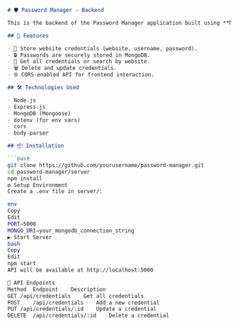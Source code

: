 ```markdown
# 🛡️ Password Manager - Backend

This is the backend of the Password Manager application built using **Node.js, Express.js, and MongoDB**. It provides REST APIs to securely store, retrieve, update, and delete credentials.

## 📌 Features

- 🔐 Store website credentials (website, username, password).
- 🔒 Passwords are securely stored in MongoDB.
- 🔎 Get all credentials or search by website.
- 🗑️ Delete and update credentials.
- 🌐 CORS-enabled API for frontend interaction.

## 🛠️ Technologies Used

- Node.js
- Express.js
- MongoDB (Mongoose)
- dotenv (for env vars)
- cors
- body-parser

## 📦 Installation

```bash
git clone https://github.com/yourusername/password-manager.git
cd password-manager/server
npm install
⚙️ Setup Environment
Create a .env file in server/:

env
Copy
Edit
PORT=5000
MONGO_URI=your_mongodb_connection_string
▶️ Start Server
bash
Copy
Edit
npm start
API will be available at http://localhost:5000

📁 API Endpoints
Method	Endpoint	Description
GET	/api/credentials	Get all credentials
POST	/api/credentials	Add a new credential
PUT	/api/credentials/:id	Update a credential
DELETE	/api/credentials/:id	Delete a credential
